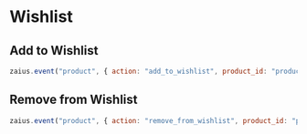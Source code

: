 # Wishlist

## Add to Wishlist

```javascript
zaius.event("product", { action: "add_to_wishlist", product_id: "product-2143" });
```

## Remove from Wishlist

```javascript
zaius.event("product", { action: "remove_from_wishlist", product_id: "product-2143" });
```



